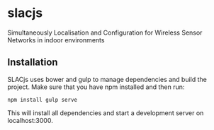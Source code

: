 # slacjs
Simultaneously Localisation and Configuration for Wireless Sensor Networks in indoor environments

## Installation

SLACjs uses bower and gulp to manage dependencies and build the project. Make sure that you have npm installed and then run:

`
npm install
gulp serve
`

This will install all dependencies and start a development server on localhost:3000.